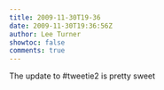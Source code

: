 ```yaml
---
title: 2009-11-30T19-36
date: 2009-11-30T19:36:56Z
author: Lee Turner
showtoc: false
comments: true
---
```


The update to #tweetie2 is pretty sweet

